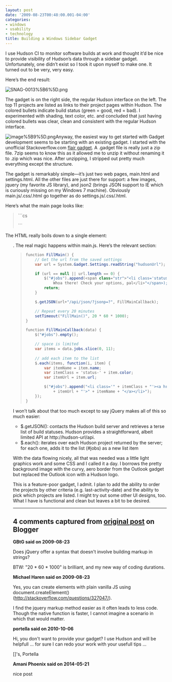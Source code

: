 ```yaml
---
layout: post
date: '2009-08-23T00:48:00.001-04:00'
categories:
- windows
- usability
- technology
title: Building a Windows Sidebar Gadget
---
```



I use Hudson CI to monitor software builds at work and thought it’d be nice to provide visibility of Hudson’s data through a sidebar gadget. Unfortunately, one didn’t exist so I took it upon myself to make one. It turned out to be very, very easy.

Here’s the end result:

![SNAG-0013%5B6%5D.png](SNAG-0013%5B6%5D.png) 

The gadget is on the right side, the regular Hudson interface on the left. The top 11 projects are listed as links to their project pages within Hudson. The colored bullets indicate build status (green = good, red = bad). I experimented with shading, text color, etc. and concluded that just having colored bullets was clear, clean and consistent with the regular Hudson interface.

![image%5B9%5D.png](image%5B9%5D.png)Anyway, the easiest way to get started with Gadget development seems to be starting with an existing gadget. I started with the unofficial Stackoverflow.com [flair gadget](http://flairgadget.codeplex.com/). A .gadget file is really just a zip file. 7zip seems to know this as it allowed me to unzip it without renaming it to .zip which was nice. After unzipping, I stripped out pretty much everything except the structure. 

The gadget is remarkably simple—it’s just two web pages, main.html and settings.html. All the other files are just there for support: a few images, jquery (my favorite JS library), and json2 (brings JSON support to IE which is curiously missing on my Windows 7 machine). Obviously main.js/.css/.html go together as do settings.js/.css/.html.

Here’s what the main page looks like:
<blockquote>   
```cs
<html xmlns="http://www.w3.org/1999/xhtml">
<head>
  <title>Hudson Monitor</title>
  <link rel="stylesheet" href="styles/main.css" />
  <script type="text/javascript" src="scripts/jquery-1.3.2.min.js"></script>
  <script type="text/javascript" src="scripts/main.js"></script>
  <script type="text/javascript">
    $().ready(function() {
      FillMain();
    });
  </script>
</head>
<body>
<g:background src="images/bg.png">
    <ul id="jobs"></ul>
</g:background>
</body>
</html>
```

</blockquote>


The HTML really boils down to a single element: <ul>. The real magic happens within main.js. Here’s the relevant section:

<blockquote>
  
```cs
function FillMain() {
    // Get the url from the saved settings
    var url = System.Gadget.Settings.readString("hudsonUrl");

    if (url == null || url.length == 0) {
        $("#jobs").append(<span class="str">"<li class='status-red'> \
            Whoa there! Check your options, pal</li>"</span>);
        return;
    }

    $.getJSON(url+"/api/json/?jsonp=?", FillMainCallback);

    // Repeat every 20 minutes
    setTimeout("FillMain()", 20 * 60 * 1000);
}

function FillMainCallback(data) {
    $("#jobs").empty(); 

    // space is limited
    var items = data.jobs.slice(0, 11);
    
    // add each item to the list
    $.each(items, function(i, item) {
        var itemName = item.name; 
        var itemClass = 'status-' + item.color;
        var itemUrl = item.url;

        $("#jobs").append("<li class='" + itemClass + "'><a href='" 
            + itemUrl + "'>" + itemName + "</a></li>");
    });
}
```

</blockquote>


I won’t talk about that too much except to say jQuery makes all of this so much easier:

<ul>
  <li>$.getJSON(): contacts the Hudson build server and retrieves a terse list of build statuses. Hudson provides a straightforward, albeit limited API at http://hudson-url/api. </li>

  <li>$.each(): iterates over each Hudson project returned by the server; for each one, adds it to the list (#jobs) as a new list item </li>
</ul>


With the data flowing nicely, all that was needed was a little light graphics work and some CSS and I called it a day. I borrows the pretty background image with the curvy, aero border from the Outlook gadget but replaced the Outlook icon with a Hudson logo.


This is a feature-poor gadget, I admit. I plan to add the ability to order the projects by other criteria (e.g. last-activity-date) and the ability to pick which projects are listed. I might try out some other UI designs, too. What I have is functional and clean but leaves a bit to be desired.

---

## 4 comments captured from [original post](https://blog.wassupy.com/2009/08/building-windows-sidebar-gadget.html) on Blogger

**GBtG said on 2009-08-23**

Does jQuery offer a syntax that doesn't involve building markup in strings?

BTW: "20 * 60 * 1000" is brilliant, and my new way of coding durations.

**Michael Haren said on 2009-08-23**

Yes, you can create elements with plain vanilla JS using document.createElement()(http://stackoverflow.com/questions/327047/).

I find the jquery markup method easier as it often leads to less code. Though the native function is faster, I cannot imagine a scenario in which that would matter.

**portella said on 2010-10-06**

Hi, you don't want to provide your gadget? I use Hudson and will be helpfull ... for sure I can redo your work with your usefull tips ... 

[]'s, Portella

**Amani Phoenix said on 2014-05-21**

nice post

